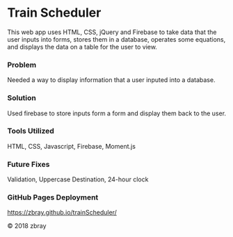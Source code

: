 # Train Scheduler

This web app uses HTML, CSS, jQuery and Firebase to take data that the user inputs into forms, stores them in a database, operates some equations, and displays the data on a table for the user to view.

### Problem

Needed a way to display information that a user inputed into a database.

### Solution

Used firebase to store inputs form a form and display them back to the user.

### Tools Utilized

HTML, CSS, Javascript, Firebase, Moment.js

### Future Fixes

Validation, Uppercase Destination, 24-hour clock

### GitHub Pages Deployment
https://zbray.github.io/trainScheduler/

&copy; 2018 zbray
